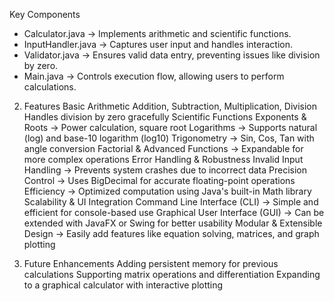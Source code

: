 Key Components
- Calculator.java → Implements arithmetic and scientific functions.
- InputHandler.java → Captures user input and handles interaction.
- Validator.java → Ensures valid data entry, preventing issues like division by zero.
- Main.java → Controls execution flow, allowing users to perform calculations.

2. Features
Basic Arithmetic
Addition, Subtraction, Multiplication, Division
Handles division by zero gracefully
Scientific Functions
 Exponents & Roots → Power calculation, square root
 Logarithms → Supports natural (log) and base-10 logarithm (log10)
 Trigonometry → Sin, Cos, Tan with angle conversion
 Factorial & Advanced Functions → Expandable for more complex operations
Error Handling & Robustness
 Invalid Input Handling → Prevents system crashes due to incorrect data
 Precision Control → Uses BigDecimal for accurate floating-point operations
 Efficiency → Optimized computation using Java's built-in Math library
Scalability & UI Integration
 Command Line Interface (CLI) → Simple and efficient for console-based use
 Graphical User Interface (GUI) → Can be extended with JavaFX or Swing for better usability
 Modular & Extensible Design → Easily add features like equation solving, matrices, and graph plotting

3. Future Enhancements
 Adding persistent memory for previous calculations
 Supporting matrix operations and differentiation
 Expanding to a graphical calculator with interactive plotting

